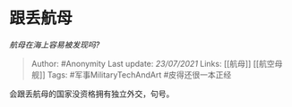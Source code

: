 # 跟丢航母
*航母在海上容易被发现吗?*

> Author: #Anonymity
Last update: *23/07/2021* 
Links: [[航母]] [[航空母舰]]
Tags: #军事MilitaryTechAndArt #皮得还很一本正经 

 
会跟丢航母的国家没资格拥有独立外交，句号。




